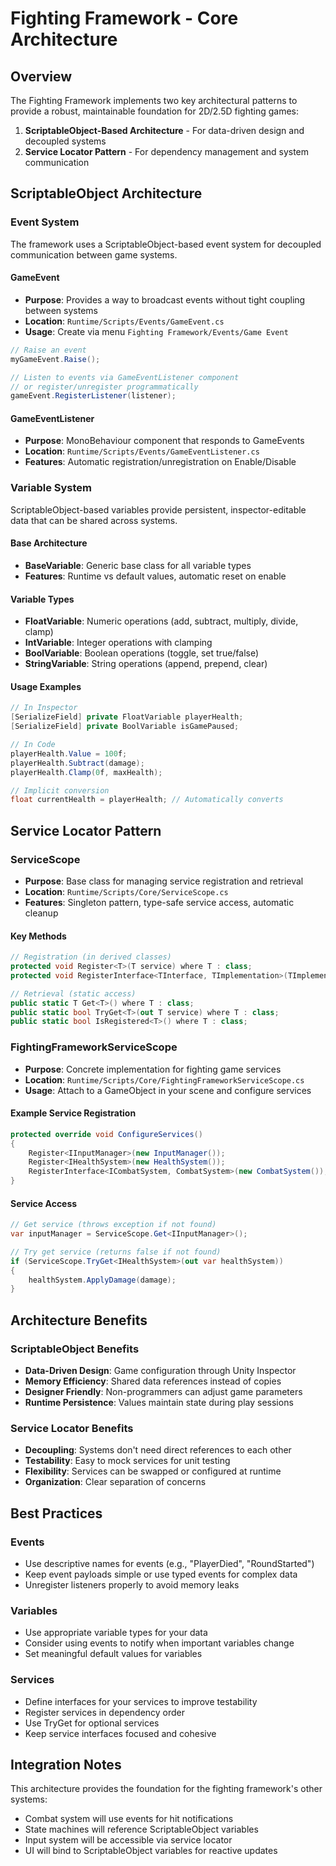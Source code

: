 # Fighting Framework - Core Architecture

## Overview

The Fighting Framework implements two key architectural patterns to provide a robust, maintainable foundation for 2D/2.5D fighting games:

1. **ScriptableObject-Based Architecture** - For data-driven design and decoupled systems
2. **Service Locator Pattern** - For dependency management and system communication

## ScriptableObject Architecture

### Event System

The framework uses a ScriptableObject-based event system for decoupled communication between game systems.

#### GameEvent
- **Purpose**: Provides a way to broadcast events without tight coupling between systems
- **Location**: `Runtime/Scripts/Events/GameEvent.cs`
- **Usage**: Create via menu `Fighting Framework/Events/Game Event`

```csharp
// Raise an event
myGameEvent.Raise();

// Listen to events via GameEventListener component
// or register/unregister programmatically
gameEvent.RegisterListener(listener);
```

#### GameEventListener
- **Purpose**: MonoBehaviour component that responds to GameEvents
- **Location**: `Runtime/Scripts/Events/GameEventListener.cs`
- **Features**: Automatic registration/unregistration on Enable/Disable

### Variable System

ScriptableObject-based variables provide persistent, inspector-editable data that can be shared across systems.

#### Base Architecture
- **BaseVariable<T>**: Generic base class for all variable types
- **Features**: Runtime vs default values, automatic reset on enable

#### Variable Types
- **FloatVariable**: Numeric operations (add, subtract, multiply, divide, clamp)
- **IntVariable**: Integer operations with clamping
- **BoolVariable**: Boolean operations (toggle, set true/false)
- **StringVariable**: String operations (append, prepend, clear)

#### Usage Examples
```csharp
// In Inspector
[SerializeField] private FloatVariable playerHealth;
[SerializeField] private BoolVariable isGamePaused;

// In Code
playerHealth.Value = 100f;
playerHealth.Subtract(damage);
playerHealth.Clamp(0f, maxHealth);

// Implicit conversion
float currentHealth = playerHealth; // Automatically converts
```

## Service Locator Pattern

### ServiceScope
- **Purpose**: Base class for managing service registration and retrieval
- **Location**: `Runtime/Scripts/Core/ServiceScope.cs`
- **Features**: Singleton pattern, type-safe service access, automatic cleanup

#### Key Methods
```csharp
// Registration (in derived classes)
protected void Register<T>(T service) where T : class;
protected void RegisterInterface<TInterface, TImplementation>(TImplementation service);

// Retrieval (static access)
public static T Get<T>() where T : class;
public static bool TryGet<T>(out T service) where T : class;
public static bool IsRegistered<T>() where T : class;
```

### FightingFrameworkServiceScope
- **Purpose**: Concrete implementation for fighting game services
- **Location**: `Runtime/Scripts/Core/FightingFrameworkServiceScope.cs`
- **Usage**: Attach to a GameObject in your scene and configure services

#### Example Service Registration
```csharp
protected override void ConfigureServices()
{
    Register<IInputManager>(new InputManager());
    Register<IHealthSystem>(new HealthSystem());
    RegisterInterface<ICombatSystem, CombatSystem>(new CombatSystem());
}
```

#### Service Access
```csharp
// Get service (throws exception if not found)
var inputManager = ServiceScope.Get<IInputManager>();

// Try get service (returns false if not found)
if (ServiceScope.TryGet<IHealthSystem>(out var healthSystem))
{
    healthSystem.ApplyDamage(damage);
}
```

## Architecture Benefits

### ScriptableObject Benefits
- **Data-Driven Design**: Game configuration through Unity Inspector
- **Memory Efficiency**: Shared data references instead of copies
- **Designer Friendly**: Non-programmers can adjust game parameters
- **Runtime Persistence**: Values maintain state during play sessions

### Service Locator Benefits
- **Decoupling**: Systems don't need direct references to each other
- **Testability**: Easy to mock services for unit testing
- **Flexibility**: Services can be swapped or configured at runtime
- **Organization**: Clear separation of concerns

## Best Practices

### Events
- Use descriptive names for events (e.g., "PlayerDied", "RoundStarted")
- Keep event payloads simple or use typed events for complex data
- Unregister listeners properly to avoid memory leaks

### Variables
- Use appropriate variable types for your data
- Consider using events to notify when important variables change
- Set meaningful default values for variables

### Services
- Define interfaces for your services to improve testability
- Register services in dependency order
- Use TryGet for optional services
- Keep service interfaces focused and cohesive

## Integration Notes

This architecture provides the foundation for the fighting framework's other systems:
- Combat system will use events for hit notifications
- State machines will reference ScriptableObject variables
- Input system will be accessible via service locator
- UI will bind to ScriptableObject variables for reactive updates